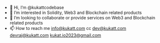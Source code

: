 - 👋 Hi, I’m @kukattcodebase
- 👀 I’m interested in Solidity, Web3 and Blockchain related products
- 💞️ I’m looking to collaborate or provide services on Web3 and Blockchain related products
- 📫 How to reach me info@kukatt.com   cc dev@kukatt.com devraj@kukatt.com kukat.io2023@gmail.com

<!---
kukattcodebase/kukattcodebase is a ✨ special ✨ repository because its `README.md` (this file) appears on your GitHub profile.
You can click the Preview link to take a look at your changes.
--->
